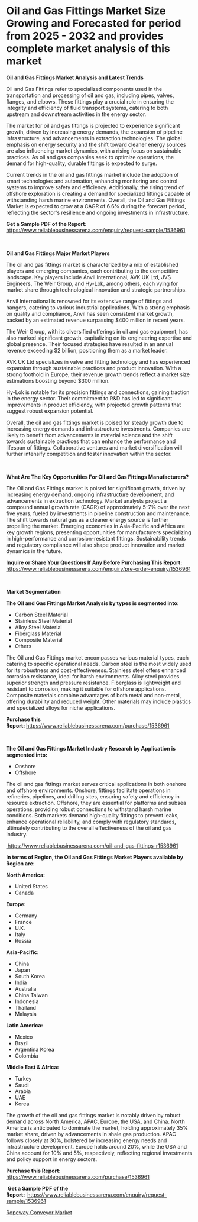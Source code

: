 <p><h1>Oil and Gas Fittings Market Size Growing and Forecasted for period from 2025 - 2032 and provides complete market analysis of this market</h1></p><p><strong>Oil and Gas Fittings Market Analysis and Latest Trends</strong></p>
<p><p>Oil and Gas Fittings refer to specialized components used in the transportation and processing of oil and gas, including pipes, valves, flanges, and elbows. These fittings play a crucial role in ensuring the integrity and efficiency of fluid transport systems, catering to both upstream and downstream activities in the energy sector.</p><p>The market for oil and gas fittings is projected to experience significant growth, driven by increasing energy demands, the expansion of pipeline infrastructure, and advancements in extraction technologies. The global emphasis on energy security and the shift toward cleaner energy sources are also influencing market dynamics, with a rising focus on sustainable practices. As oil and gas companies seek to optimize operations, the demand for high-quality, durable fittings is expected to surge.</p><p>Current trends in the oil and gas fittings market include the adoption of smart technologies and automation, enhancing monitoring and control systems to improve safety and efficiency. Additionally, the rising trend of offshore exploration is creating a demand for specialized fittings capable of withstanding harsh marine environments. Overall, the Oil and Gas Fittings Market is expected to grow at a CAGR of 6.6% during the forecast period, reflecting the sector's resilience and ongoing investments in infrastructure.</p></p>
<p><strong>Get a Sample PDF of the Report:&nbsp;</strong> <a href="https://www.reliablebusinessarena.com/enquiry/request-sample/1536961?utm_campaign=2225&utm_medium=2&utm_source=Github&utm_content=ia&utm_term=17022025&utm_id=oil-and-gas-fittings">https://www.reliablebusinessarena.com/enquiry/request-sample/1536961</a></p>
<p>&nbsp;</p>
<p><strong>Oil and Gas Fittings Major Market Players</strong></p>
<p><p>The oil and gas fittings market is characterized by a mix of established players and emerging companies, each contributing to the competitive landscape. Key players include Anvil International, AVK UK Ltd, JVS Engineers, The Weir Group, and Hy-Lok, among others, each vying for market share through technological innovation and strategic partnerships.</p><p>Anvil International is renowned for its extensive range of fittings and hangers, catering to various industrial applications. With a strong emphasis on quality and compliance, Anvil has seen consistent market growth, backed by an estimated revenue surpassing $400 million in recent years.</p><p>The Weir Group, with its diversified offerings in oil and gas equipment, has also marked significant growth, capitalizing on its engineering expertise and global presence. Their focused strategies have resulted in an annual revenue exceeding $2 billion, positioning them as a market leader.</p><p>AVK UK Ltd specializes in valve and fitting technology and has experienced expansion through sustainable practices and product innovation. With a strong foothold in Europe, their revenue growth trends reflect a market size estimations boosting beyond $300 million.</p><p>Hy-Lok is notable for its precision fittings and connections, gaining traction in the energy sector. Their commitment to R&D has led to significant improvements in product efficiency, with projected growth patterns that suggest robust expansion potential.</p><p>Overall, the oil and gas fittings market is poised for steady growth due to increasing energy demands and infrastructure investments. Companies are likely to benefit from advancements in material science and the shift towards sustainable practices that can enhance the performance and lifespan of fittings. Collaborative ventures and market diversification will further intensify competition and foster innovation within the sector.</p></p>
<p>&nbsp;</p>
<p><strong>What Are The Key Opportunities For Oil and Gas Fittings Manufacturers?</strong></p>
<p><p>The Oil and Gas Fittings market is poised for significant growth, driven by increasing energy demand, ongoing infrastructure development, and advancements in extraction technology. Market analysts project a compound annual growth rate (CAGR) of approximately 5-7% over the next five years, fueled by investments in pipeline construction and maintenance. The shift towards natural gas as a cleaner energy source is further propelling the market. Emerging economies in Asia-Pacific and Africa are key growth regions, presenting opportunities for manufacturers specializing in high-performance and corrosion-resistant fittings. Sustainability trends and regulatory compliance will also shape product innovation and market dynamics in the future.</p></p>
<p><strong>Inquire or Share Your Questions If Any Before Purchasing This Report:</strong> <a href="https://www.reliablebusinessarena.com/enquiry/pre-order-enquiry/1536961?utm_campaign=2225&utm_medium=2&utm_source=Github&utm_content=ia&utm_term=17022025&utm_id=oil-and-gas-fittings">https://www.reliablebusinessarena.com/enquiry/pre-order-enquiry/1536961</a></p>
<p>&nbsp;</p>
<p><strong>Market Segmentation</strong></p>
<p><strong>The Oil and Gas Fittings Market Analysis by types is segmented into:</strong></p>
<p><ul><li>Carbon Steel Material</li><li>Stainless Steel Material</li><li>Alloy Steel Material</li><li>Fiberglass Material</li><li>Composite Material</li><li>Others</li></ul></p>
<p><p>The Oil and Gas Fittings market encompasses various material types, each catering to specific operational needs. Carbon steel is the most widely used for its robustness and cost-effectiveness. Stainless steel offers enhanced corrosion resistance, ideal for harsh environments. Alloy steel provides superior strength and pressure resistance. Fiberglass is lightweight and resistant to corrosion, making it suitable for offshore applications. Composite materials combine advantages of both metal and non-metal, offering durability and reduced weight. Other materials may include plastics and specialized alloys for niche applications.</p></p>
<p><strong>Purchase this Report:&nbsp;</strong><a href="https://www.reliablebusinessarena.com/purchase/1536961?utm_campaign=2225&utm_medium=2&utm_source=Github&utm_content=ia&utm_term=17022025&utm_id=oil-and-gas-fittings">https://www.reliablebusinessarena.com/purchase/1536961</a></p>
<p>&nbsp;</p>
<p><strong>The Oil and Gas Fittings Market Industry Research by Application is segmented into:</strong></p>
<p><ul><li>Onshore</li><li>Offshore</li></ul></p>
<p><p>The oil and gas fittings market serves critical applications in both onshore and offshore environments. Onshore, fittings facilitate operations in refineries, pipelines, and drilling sites, ensuring safety and efficiency in resource extraction. Offshore, they are essential for platforms and subsea operations, providing robust connections to withstand harsh marine conditions. Both markets demand high-quality fittings to prevent leaks, enhance operational reliability, and comply with regulatory standards, ultimately contributing to the overall effectiveness of the oil and gas industry.</p></p>
<p><a href="https://www.reliablebusinessarena.com/oil-and-gas-fittings-r1536961?utm_campaign=2225&utm_medium=2&utm_source=Github&utm_content=ia&utm_term=17022025&utm_id=oil-and-gas-fittings">&nbsp;https://www.reliablebusinessarena.com/oil-and-gas-fittings-r1536961</a></p>
<p><strong>In terms of Region, the Oil and Gas Fittings Market Players available by Region are:</strong></p>
<p>
    <p> <strong> North America: </strong>
        <ul>
            <li>United States</li>
            <li>Canada</li>
        </ul>
        </p> 
    <p> <strong> Europe: </strong>
        <ul>
            <li>Germany</li>
            <li>France</li>
            <li>U.K.</li>
            <li>Italy</li>
            <li>Russia</li>
        </ul>
        </p> 
    <p> <strong> Asia-Pacific: </strong>
        <ul>
            <li>China</li>
            <li>Japan</li>
            <li>South Korea</li>
            <li>India</li>
            <li>Australia</li>
            <li>China Taiwan</li>
            <li>Indonesia</li>
            <li>Thailand</li>
            <li>Malaysia</li>
        </ul>
        </p> 
    <p> <strong> Latin America: </strong>
        <ul>
            <li>Mexico</li>
            <li>Brazil</li>
            <li>Argentina Korea</li>
            <li>Colombia</li>
        </ul>
        </p> 
    <p> <strong> Middle East & Africa: </strong>
        <ul>
            <li>Turkey</li>
            <li>Saudi</li>
            <li>Arabia</li>
            <li>UAE</li>
            <li>Korea</li>
        </ul>
    </p>
    </p>
<p><p>The growth of the oil and gas fittings market is notably driven by robust demand across North America, APAC, Europe, the USA, and China. North America is anticipated to dominate the market, holding approximately 35% market share, driven by advancements in shale gas production. APAC follows closely at 30%, bolstered by increasing energy needs and infrastructure development. Europe holds around 20%, while the USA and China account for 10% and 5%, respectively, reflecting regional investments and policy support in energy sectors.</p></p>
<p><strong>Purchase this Report: </strong><a href="https://www.reliablebusinessarena.com/purchase/1536961?utm_campaign=2225&utm_medium=2&utm_source=Github&utm_content=ia&utm_term=17022025&utm_id=oil-and-gas-fittings">https://www.reliablebusinessarena.com/purchase/1536961</a></p>
<p>&nbsp;<strong>Get a Sample PDF of the Report:&nbsp;&nbsp;</strong><a href="https://www.reliablebusinessarena.com/enquiry/request-sample/1536961?utm_campaign=2225&utm_medium=2&utm_source=Github&utm_content=ia&utm_term=17022025&utm_id=oil-and-gas-fittings">https://www.reliablebusinessarena.com/enquiry/request-sample/1536961</a></p>
<p><strong></strong></p>
<p><p><a href="https://github.com/antonioc6hal/Market-Research-Report-List-1/blob/main/ropeway-conveyor-market.md?utm_campaign=2225&utm_medium=2&utm_source=Github&utm_content=ia&utm_term=17022025&utm_id=oil-and-gas-fittings">Ropeway Conveyor Market</a></p></p>